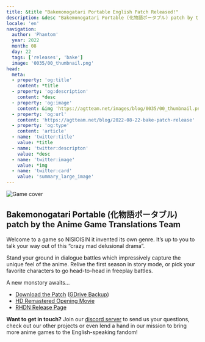 ```yaml
---
title: &title "Bakemonogatari Portable English Patch Released!"
description: &desc "Bakemonogatari Portable (化物語ポータブル) patch by the Anime Game Translations Team"
locale: 'en'
navigation:
  author: 'Phantom'
  year: 2022
  month: 08
  day: 22
  tags: ['releases', 'bake']
  image: '0035/00_thumbnail.png'
head:
  meta:
  - property: 'og:title'
    content: *title
  - property: 'og:description'
    content: *desc
  - property: 'og:image'
    content: &img 'https://agtteam.net/images/blog/0035/00_thumbnail.png'
  - property: 'og:url'
    content: 'https://agtteam.net/blog/2022-08-22-bake-patch-release'
  - property: 'og:type'
    content: 'article'
  - name: 'twitter:title'
    value: *title
  - name: 'twitter:descripton'
    value: *desc
  - name: 'twitter:image'
    value: *img
  - name: 'twitter:card'
    value: 'summary_large_image'
---
```


![Game cover](/images/blog/0035/693290598568968192_0.png)

## Bakemonogatari Portable (化物語ポータブル) patch by the Anime Game Translations Team

Welcome to a game so NISIOISIN it invented its own genre. It’s up to you to talk your way out of this “crazy mad delusional drama”.

Stand your ground in dialogue battles which impressively capture the unique feel of the anime. Relive the first season in story mode, or pick your favorite characters to go head-to-head in freeplay battles. 

A new monstory awaits…

*   [Download the Patch](https://mega.nz/file/nEwBEQYT#x0kRi6x6e0YH7l8MYsrrvzfalEsCw4XdeED_VGlxJ1s) ([GDrive Backup](https://drive.google.com/uc?export=download&id=18E6zlqWvzEPxkFARfDU9e5hQJ_Egjyjz))
*   [HD Remastered Opening Movie](https://youtu.be/saorMOb-S7M) 
*   [RHDN Release Page](https://www.romhacking.net/translations/6638/)  
    

**Want to get in touch?**
Join our [discord server](https://discord.gg/UUF7Zbm) to send us your questions, check out our other projects or even lend a hand in our mission to bring more anime games to the English-speaking fandom!
